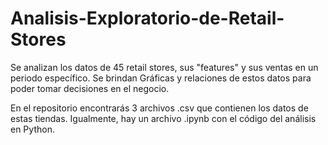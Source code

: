 # Analisis-Exploratorio-de-Retail-Stores
Se analizan los datos de 45 retail stores, sus "features" y sus ventas en un periodo específico. Se brindan Gráficas y relaciones de estos datos para poder tomar decisiones en el negocio.

En el repositorio encontrarás 3 archivos .csv que contienen los datos de estas tiendas. Igualmente, hay un archivo .ipynb con el código del análisis en Python. 
